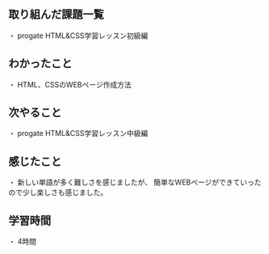 ## 取り組んだ課題一覧
・ progate HTML&CSS学習レッスン初級編
## わかったこと
・ HTML、CSSのWEBページ作成方法
## 次やること
・ progate HTML&CSS学習レッスン中級編
## 感じたこと
・ 新しい単語が多く難しさを感じましたが、
簡単なWEBページができていったので少し楽しさも感じました。
## 学習時間
・ 4時間
